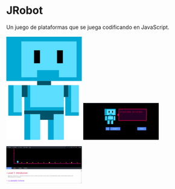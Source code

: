 # JRobot
Un juego de plataformas que se juega codificando en JavaScript.
<br><br>
<img src="images/robotbig.png" width="200px">
<img src="images/Prueba.png" width="200px">

<img src="images/prueba2.png" width="200px">
